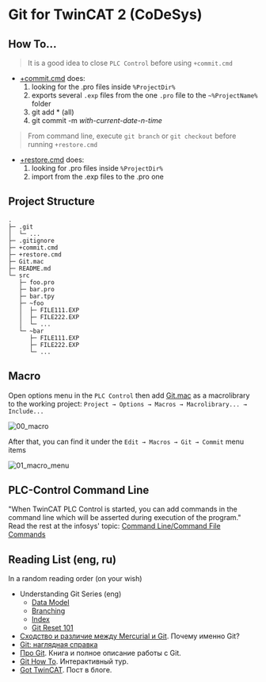 # Git for TwinCAT 2 (CoDeSys)

## How To...

> It is a good idea to close `PLC Control` before using `+commit.cmd`

* [+commit.cmd](https://github.com/nikvoronin/Tc2_Git/blob/master/%2Bcommit.cmd) does:
  1. looking for the .pro files inside `%ProjectDir%`
  2. exports several `.exp` files from the one `.pro` file to the `~%ProjectName%` folder
  3. git add * (all)
  4. git commit -m _with-current-date-n-time_

> From command line, execute `git branch` or `git checkout` before running `+restore.cmd`

* [+restore.cmd](https://github.com/nikvoronin/Tc2_Git/blob/master/%2Brestore.cmd) does:
  1. looking for .pro files inside `%ProjectDir%`
  1. import from the .exp files to the .pro one

## Project Structure

```
.
├─ .git
│  └─ ...
├─ .gitignore
├─ +commit.cmd
├─ +restore.cmd
├─ Git.mac
├─ README.md
└─ src
   ├─ foo.pro
   ├─ bar.pro
   ├─ bar.tpy
   ├─ ~foo
   │  ├─ FILE111.EXP
   │  ├─ FILE222.EXP
   │  └─ ...
   └─ ~bar
      ├─ FILE111.EXP
      ├─ FILE222.EXP
      └─ ...
```

## Macro

Open options menu in the `PLC Control` then add [Git.mac](https://github.com/nikvoronin/Tc2_Git/blob/master/Git.mac) as a macrolibrary to the working project: `Project → Options → Macros → Macrolibrary... → Include...`

![00_macro](https://user-images.githubusercontent.com/11328666/66593447-b295cd00-eb9f-11e9-9c52-5343585a19a1.png)

After that, you can find it under the `Edit → Macros → Git → Commit` menu items

![01_macro_menu](https://user-images.githubusercontent.com/11328666/66593496-cb05e780-eb9f-11e9-80ed-ebdeeacb4cb0.png)

## PLC-Control Command Line

"When TwinCAT PLC Control is started, you can add commands in the command line which will be asserted during execution of the program." Read the rest at the infosys' topic: [Command Line/Command File Commands](https://infosys.beckhoff.com/content/1033/tcplccontrol/html/tcplcctrl_addcommandline.htm)

## Reading List (eng, ru)

In a random reading order (on your wish)

* Understanding Git Series (eng)
  * [Data Model](https://hackernoon.com/https-medium-com-zspajich-understanding-git-data-model-95eb16cc99f5)
  * [Branching](https://hackernoon.com/understanding-git-branching-2662f5882f9)
  * [Index](https://hackernoon.com/understanding-git-index-4821a0765cf)
  * [Git Reset 101](https://hackernoon.com/reset-101-ba05d9e3f2c7)
* [Сходство и различие между Mercurial и Git](https://habr.com/ru/post/168675/). Почему именно Git?
* [Git: наглядная справка](https://marklodato.github.io/visual-git-guide/index-ru.html)
* [Про Git](https://git-scm.com/book/ru/v2). Книга и полное описание работы с Git.
* [Git How To](https://githowto.com/ru). Интерактивный тур.
* [Got TwinCAT](https://gotwincat.blogspot.com/2019/10/git-twincat2-codesys-project-macro-export-import.html). Пост в блоге.
